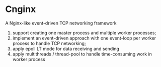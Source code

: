 # Cnginx
A Nginx-like event-driven TCP networking framework
1) support creating one master process and multiple worker processes;
2) implement an event-driven approach with one event-loop per worker process to handle TCP networking;
3) apply epoll LT mode for data receiving and sending
4) apply multithreads / thread-pool to handle time-consuming work in worker process
